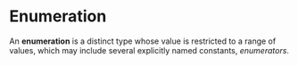 # Enumeration

An **enumeration** is a distinct type whose value is restricted to a range of values, which may include several explicitly named constants, *enumerators*.

